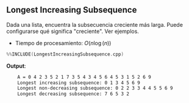 ## Longest Increasing Subsequence

Dada una lista, encuentra la subsecuencia creciente más larga. Puede configurarse qué significa "creciente". Ver ejemplos.

- Tiempo de procesamiento: $O(n\log(n))$


```c++
%%INCLUDE(LongestIncreasingSubsequence.cpp)
```

**Output**:

```txt
    A = 0 4 2 3 5 2 1 7 3 5 4 3 4 5 6 4 5 3 1 5 2 6 9 
    Longest increasing subsequence: 0 1 3 4 5 6 9 
    Longest non-decreasing subsequence: 0 2 2 3 3 4 4 5 5 6 9 
    Longest decreasing subsequence: 7 6 5 3 2 
```



